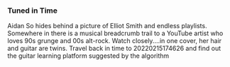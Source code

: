 ### Tuned in Time
Aidan So hides behind a picture of Elliot Smith and endless playlists. 
Somewhere in there is a musical breadcrumb trail to a YouTube artist who loves 90s grunge and 00s alt-rock.
Watch closely....in one cover, her hair and guitar are twins. 
Travel back in time to 20220215174626 and find out the guitar learning platform suggested by the algorithm
